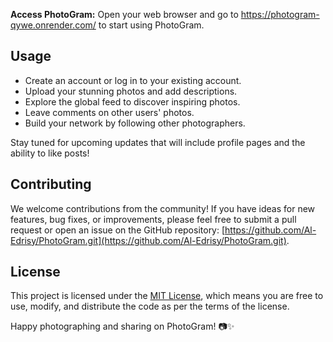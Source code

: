 
**Access PhotoGram:** Open your web browser and go to https://photogram-qywe.onrender.com/ to start using PhotoGram.

## Usage

- Create an account or log in to your existing account.
- Upload your stunning photos and add descriptions.
- Explore the global feed to discover inspiring photos.
- Leave comments on other users' photos.
- Build your network by following other photographers.

Stay tuned for upcoming updates that will include profile pages and the ability to like posts!

## Contributing

We welcome contributions from the community! If you have ideas for new features, bug fixes, or improvements, please feel free to submit a pull request or open an issue on the GitHub repository: [https://github.com/Al-Edrisy/PhotoGram.git](https://github.com/Al-Edrisy/PhotoGram.git).

## License

This project is licensed under the [MIT License](LICENSE), which means you are free to use, modify, and distribute the code as per the terms of the license.

Happy photographing and sharing on PhotoGram! 📷✨
